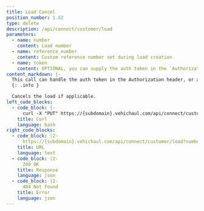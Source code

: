 ```yaml
---
title: Load Cancel
position_number: 1.52
type: delete
description: /api/connect/customer/load
parameters:
  - name: number
    content: Load number
  - name: reference_number
    content: Custom reference number set during load creation
  - name: token
    content: OPTIONAL, you can supply the auth token in the `Authorization` header, or as a url param
content_markdown: |-
  This call can handle the auth token in the Authorization header, or as a url param.
  {: .info }

  Cancels the load if applicable.
left_code_blocks:
  - code_block: |-
      curl -X "PUT" https://{subdomain}.vehichaul.com/api/connect/customer/load?number=123456
    title: Curl
    language: bash
right_code_blocks:
  - code_block: |2-
      https://{subdomain}.vehichaul.com/api/connect/customer/load?number=123456
    title: URL
    language: text
  - code_block: |2-
      200 OK
    title: Response
    language: json
  - code_block: |2-
      404 Not Found
    title: Error
    language: json
---
```

